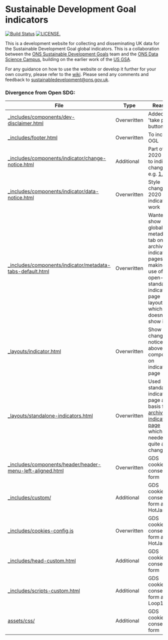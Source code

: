 # Sustainable Development Goal indicators

[![Build Status](https://travis-ci.org/ONSdigital/sdg-indicators.svg?branch=develop)](https://travis-ci.org/ONSdigital/sdg-indicators) [![LICENSE.](https://img.shields.io/badge/license-OGL--3-brightgreen.svg?style=flat)](http://www.nationalarchives.gov.uk/doc/open-government-licence/version/3/)

This is a development website for collecting and disseminating UK data for the Sustainable Development Goal global indicators. This is a collaboration between the [ONS Sustainable Development Goals](https://www.ons.gov.uk/aboutus/whatwedo/programmesandprojects/sustainabledevelopmentgoals) team and the [ONS Data Science Campus](https://www.ons.gov.uk/aboutus/whatwedo/datasciencecampus), building on the earlier work of the [US GSA](https://github.com/GSA/sdg-indicators). 

For any guidance on how to use the website or develop it further for your own country, please refer to the [wiki](https://github.com/ONSdigital/sdg-indicators/wiki). Please send any comments and feedback to <a href ="mailto:sustainabledevelopment@ons.gov.uk">sustainabledevelopment@ons.gov.uk</a>.

### Divergence from Open SDG:

File|Type|Reason
----|----|-----
[_includes/components/dev-disclaimer.html](./_includes/components/dev-disclaimer.html)|Overwritten|Added 'take part' button
[_includes/footer.html](./_includes/footer.html)|Overwritten|To include OGL
[_includes/components/indicator/change-notice.html](./_includes/components/indicator/change-notice.html)|Additional|Part of 2020 work to indicate changes e.g. [1.b.1](https://sdgdata.gov.uk/1-b-1/)
[_includes/components/indicator/data-notice.html](./_includes/components/indicator/data-notice.html)|Overwritten|Style change for 2020 indicators work
[_includes/components/indicator/metadata-tabs-default.html](./_includes/components/indicator/metadata-tabs-default.html)|Overwritten|Wanted to show global metadata tab on archived indicator pages but making use of open-sdg standalone indicator page layout which doesn't show it.
[_layouts/indicator.html](./_layouts/indicator.html)|Overwritten|Show change notice (see above) component on indicator page
[_layouts/standalone-indicators.html](./_layouts/standalone-indicators.html)|Overwritten|Used standalone indicators page as basis for [archived indicators page](https://sdgdata.gov.uk/archived-indicators/) which needed quite a few changes
[_includes/components/header/header-menu-left-aligned.html](./_includes/components/header/header-menu-left-aligned.html)|Overwritten|GDS cookie consent form
[_includes/custom/](./_includes/custom/)|Additional|GDS cookies consent form and HotJar
[_includes/cookies-config.js](./_includes/cookies-config.js)|Overwritten|GDS cookies consent form and HotJar
[_includes/head-custom.html](./_includes/head-custom.html)|Additional|GDS cookie consent form
[_includes/scripts-custom.html](./_includes/scripts-custom.html)|Additional|GDS cookie consent form and Loop11
[assets/css/](./assets/css/)|Additional|GDS cookie consent form






